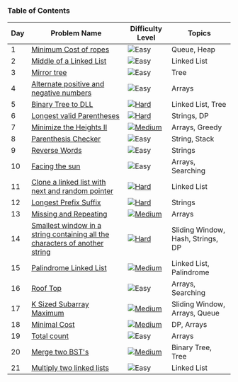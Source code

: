 

<h3>Table of Contents</h3>

|Day  | Problem Name                                             |Difficulty Level                        | Topics                                               |
|-----|----------------------------------------------------------|----------------------------------------|------------------------------------------------------|
|1    |[Minimum Cost of ropes](https://www.geeksforgeeks.org/problems/minimum-cost-of-ropes-1587115620/1)| ![Easy](https://img.shields.io/badge/Easy-Green?style=flat) | Queue, Heap |
|2    |[Middle of a Linked List](https://www.geeksforgeeks.org/problems/finding-middle-element-in-a-linked-list/1)| ![Easy](https://img.shields.io/badge/Easy-Green?style=flat) | Linked List |
|3    |[Mirror tree](https://www.geeksforgeeks.org/problems/mirror-tree/1)| ![Easy](https://img.shields.io/badge/Easy-Green?style=flat) | Tree |
|4    |[Alternate positive and negative numbers](https://www.geeksforgeeks.org/problems/array-of-alternate-ve-and-ve-nos1401/1)| ![Easy](https://img.shields.io/badge/Easy-Green?style=flat) | Arrays |
|5    |[Binary Tree to DLL](https://www.geeksforgeeks.org/problems/binary-tree-to-dll/1)| [![Hard](https://badge.ttsalpha.com/api?status=Hard&color=red)](https://example.com) | Linked List,  Tree |
|6    |[Longest valid Parentheses](https://www.geeksforgeeks.org/problems/longest-valid-parentheses5657/1)| [![Hard](https://badge.ttsalpha.com/api?status=Hard&color=red)](https://example.com) | Strings, DP |
|7    |[Minimize the Heights II](https://www.geeksforgeeks.org/problems/minimize-the-heights3351/1)| [![Medium](https://badge.ttsalpha.com/api?status=Medium&color=orange)](https://example.com) | Arrays, Greedy |
|8    |[Parenthesis Checker](https://www.geeksforgeeks.org/problems/parenthesis-checker2744/1)| ![Easy](https://img.shields.io/badge/Easy-Green?style=flat) | String, Stack |
|9    |[Reverse Words](https://www.geeksforgeeks.org/problems/reverse-words-in-a-given-string5459/1)| ![Easy](https://img.shields.io/badge/Easy-Green?style=flat) | Strings |
|10   |[Facing the sun](https://www.geeksforgeeks.org/problems/facing-the-sun2126/1)| ![Easy](https://img.shields.io/badge/Easy-Green?style=flat) | Arrays, Searching |
|11   |[Clone a linked list with next and random pointer](https://www.geeksforgeeks.org/problems/clone-a-linked-list-with-next-and-random-pointer/1)| [![Hard](https://badge.ttsalpha.com/api?status=Hard&color=red)](https://example.com) | Linked List |
|12   |[Longest Prefix Suffix](https://www.geeksforgeeks.org/problems/longest-prefix-suffix2527/1)| [![Hard](https://badge.ttsalpha.com/api?status=Hard&color=red)](https://example.com) | Strings |
|13   |[Missing and Repeating](https://www.geeksforgeeks.org/problems/find-missing-and-repeating2512/1)| [![Medium](https://badge.ttsalpha.com/api?status=Medium&color=orange)](https://example.com) | Arrays |
|14   |[Smallest window in a string containing all the characters of another string](https://www.geeksforgeeks.org/problems/smallest-window-in-a-string-containing-all-the-characters-of-another-string-1587115621/1)| [![Hard](https://badge.ttsalpha.com/api?status=Hard&color=red)](https://example.com) | Sliding Window, Hash, Strings, DP |
|15   |[Palindrome Linked List](https://www.geeksforgeeks.org/problems/check-if-linked-list-is-pallindrome/1)| [![Medium](https://badge.ttsalpha.com/api?status=Medium&color=orange)](https://example.com) | Linked List, Palindrome |
|16   |[Roof Top](https://www.geeksforgeeks.org/problems/roof-top-1587115621/1) | ![Easy](https://img.shields.io/badge/Easy-Green?style=flat) | Arrays, Searching | 
|17   |[K Sized Subarray Maximum](https://www.geeksforgeeks.org/problems/maximum-of-all-subarrays-of-size-k3101/1) | [![Medium](https://badge.ttsalpha.com/api?status=Medium&color=orange)](https://example.com) | Sliding Window, Arrays, Queue |
|18   |[Minimal Cost](https://www.geeksforgeeks.org/problems/minimal-cost/1) | [![Medium](https://badge.ttsalpha.com/api?status=Medium&color=orange)](https://example.com) | DP, Arrays |
|19   |[Total count](https://www.geeksforgeeks.org/problems/total-count2415/1)| ![Easy](https://img.shields.io/badge/Easy-Green?style=flat) | Arrays |
|20   |[Merge two BST's](https://www.geeksforgeeks.org/problems/merge-two-bst-s/1)| [![Medium](https://badge.ttsalpha.com/api?status=Medium&color=orange)](https://example.com) | Binary Tree, Tree |
|21   |[Multiply two linked lists](https://www.geeksforgeeks.org/problems/multiply-two-linked-lists/1) | ![Easy](https://img.shields.io/badge/Easy-Green?style=flat) | Linked List |
